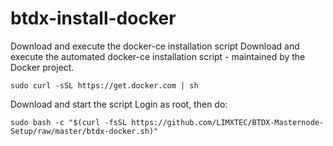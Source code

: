 # btdx-install-docker

Download and execute the docker-ce installation script
Download and execute the automated docker-ce installation script - maintained by the Docker project.
```
sudo curl -sSL https://get.docker.com | sh
```
Download and start the script
Login as root, then do:
```
sudo bash -c "$(curl -fsSL https://github.com/LIMXTEC/BTDX-Masternode-Setup/raw/master/btdx-docker.sh)"
```
